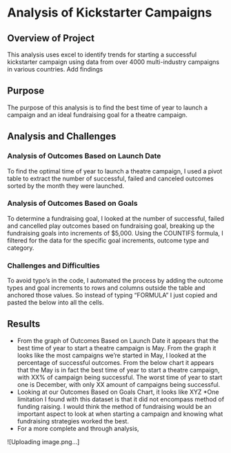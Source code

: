 # Analysis of Kickstarter Campaigns
## Overview of Project
This analysis uses excel to identify trends for starting a successful kickstarter campaign using data from over 4000 multi-industry campaigns in various countries. Add findings

## Purpose
The purpose of this analysis is to find the best time of year to launch a campaign and an ideal fundraising goal for a theatre campaign.

## Analysis and Challenges

### Analysis of Outcomes Based on Launch Date
To find the optimal time of year to launch a theatre campaign, I used a pivot table to extract the number of successful, failed and canceled outcomes sorted by the month they were launched. 

### Analysis of Outcomes Based on Goals
To determine a fundraising goal, I looked at the number of successful, failed and cancelled play outcomes based on fundraising goal, breaking up the fundraising goals into increments of $5,000. Using the COUNTIFS formula, I filtered for the data for the specific goal increments, outcome type and category. 

### Challenges and Difficulties 
To avoid typo’s in the code, I automated the process by adding the outcome types and goal increments to rows and columns outside the table and anchored those values. So instead of typing “FORMULA” I just copied and pasted the below into all the cells. 


## Results
* From the graph of Outcomes Based on Launch Date it appears that the best time of year to start a theatre campaign is May. From the graph it looks like the most campaigns we’re started in May, I looked at the percentage of successful outcomes. From the below chart it appears that the May is in fact the best time of year to start a theatre campaign, with XX% of campaign being successful. The worst time of year to start one is December, with only XX amount of campaigns being successful. 
* Looking at our Outcomes Based on Goals Chart, it looks like XYZ
*One limitation I found with this dataset is that it did not encompass method of funding raising. I would think the method of fundraising would be an important aspect to look at when starting a campaign and knowing what fundraising strategies worked the best. 
* For a more complete and through analysis, 

![Uploading image.png…]
